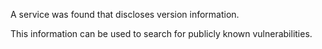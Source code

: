 A service was found that discloses version information.

This information can be used to search for publicly known vulnerabilities.
